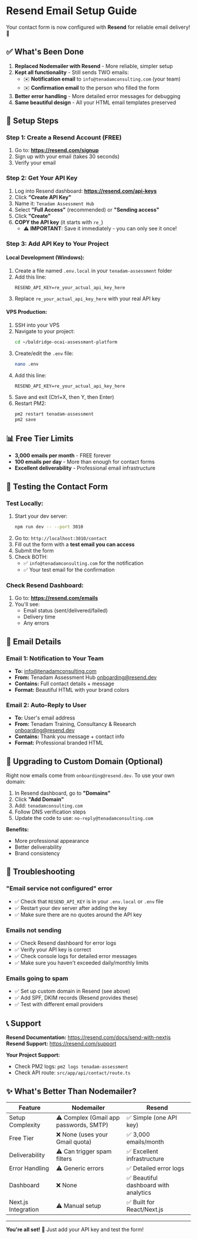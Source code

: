 # Resend Email Setup Guide

Your contact form is now configured with **Resend** for reliable email delivery! 📧

## ✅ What's Been Done

1. **Replaced Nodemailer with Resend** - More reliable, simpler setup
2. **Kept all functionality** - Still sends TWO emails:
   - ✉️ **Notification email** to `info@tenadamconsulting.com` (your team)
   - ✉️ **Confirmation email** to the person who filled the form
3. **Better error handling** - More detailed error messages for debugging
4. **Same beautiful design** - All your HTML email templates preserved

## 🚀 Setup Steps

### Step 1: Create a Resend Account (FREE)

1. Go to: **https://resend.com/signup**
2. Sign up with your email (takes 30 seconds)
3. Verify your email

### Step 2: Get Your API Key

1. Log into Resend dashboard: **https://resend.com/api-keys**
2. Click **"Create API Key"**
3. Name it: `Tenadam Assessment Hub`
4. Select **"Full Access"** (recommended) or **"Sending access"**
5. Click **"Create"**
6. **COPY the API key** (it starts with `re_`)
   - ⚠️ **IMPORTANT**: Save it immediately - you can only see it once!

### Step 3: Add API Key to Your Project

#### **Local Development (Windows):**

1. Create a file named `.env.local` in your `tenadam-assessment` folder
2. Add this line:
   ```
   RESEND_API_KEY=re_your_actual_api_key_here
   ```
3. Replace `re_your_actual_api_key_here` with your real API key

#### **VPS Production:**

1. SSH into your VPS
2. Navigate to your project:
   ```bash
   cd ~/baldridge-ocai-assessmant-platform
   ```
3. Create/edit the `.env` file:
   ```bash
   nano .env
   ```
4. Add this line:
   ```
   RESEND_API_KEY=re_your_actual_api_key_here
   ```
5. Save and exit (Ctrl+X, then Y, then Enter)
6. Restart PM2:
   ```bash
   pm2 restart tenadam-assessment
   pm2 save
   ```

## 📊 Free Tier Limits

- **3,000 emails per month** - FREE forever
- **100 emails per day** - More than enough for contact forms
- **Excellent deliverability** - Professional email infrastructure

## 🧪 Testing the Contact Form

### Test Locally:

1. Start your dev server:
   ```bash
   npm run dev -- --port 3010
   ```
2. Go to: `http://localhost:3010/contact`
3. Fill out the form with a **test email you can access**
4. Submit the form
5. Check BOTH:
   - ✅ `info@tenadamconsulting.com` for the notification
   - ✅ Your test email for the confirmation

### Check Resend Dashboard:

1. Go to: **https://resend.com/emails**
2. You'll see:
   - Email status (sent/delivered/failed)
   - Delivery time
   - Any errors

## 📧 Email Details

### Email 1: Notification to Your Team
- **To:** info@tenadamconsulting.com
- **From:** Tenadam Assessment Hub <onboarding@resend.dev>
- **Contains:** Full contact details + message
- **Format:** Beautiful HTML with your brand colors

### Email 2: Auto-Reply to User
- **To:** User's email address
- **From:** Tenadam Training, Consultancy & Research <onboarding@resend.dev>
- **Contains:** Thank you message + contact info
- **Format:** Professional branded HTML

## 🎨 Upgrading to Custom Domain (Optional)

Right now emails come from `onboarding@resend.dev`. To use your own domain:

1. In Resend dashboard, go to **"Domains"**
2. Click **"Add Domain"**
3. Add: `tenadamconsulting.com`
4. Follow DNS verification steps
5. Update the code to use: `no-reply@tenadamconsulting.com`

**Benefits:**
- More professional appearance
- Better deliverability
- Brand consistency

## 🔧 Troubleshooting

### "Email service not configured" error
- ✅ Check that `RESEND_API_KEY` is in your `.env.local` or `.env` file
- ✅ Restart your dev server after adding the key
- ✅ Make sure there are no quotes around the API key

### Emails not sending
- ✅ Check Resend dashboard for error logs
- ✅ Verify your API key is correct
- ✅ Check console logs for detailed error messages
- ✅ Make sure you haven't exceeded daily/monthly limits

### Emails going to spam
- ✅ Set up custom domain in Resend (see above)
- ✅ Add SPF, DKIM records (Resend provides these)
- ✅ Test with different email providers

## 📞 Support

**Resend Documentation:** https://resend.com/docs/send-with-nextjs  
**Resend Support:** https://resend.com/support  

**Your Project Support:**
- Check PM2 logs: `pm2 logs tenadam-assessment`
- Check API route: `src/app/api/contact/route.ts`

## ✨ What's Better Than Nodemailer?

| Feature | Nodemailer | Resend |
|---------|-----------|---------|
| Setup Complexity | ⚠️ Complex (Gmail app passwords, SMTP) | ✅ Simple (one API key) |
| Free Tier | ❌ None (uses your Gmail quota) | ✅ 3,000 emails/month |
| Deliverability | ⚠️ Can trigger spam filters | ✅ Excellent infrastructure |
| Error Handling | ⚠️ Generic errors | ✅ Detailed error logs |
| Dashboard | ❌ None | ✅ Beautiful dashboard with analytics |
| Next.js Integration | ⚠️ Manual setup | ✅ Built for React/Next.js |

---

**You're all set!** 🎉 Just add your API key and test the form!


